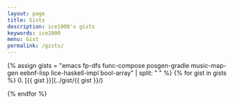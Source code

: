 ```yaml
---
layout: page
title: Gists
description: ice1000's gists
keywords: ice1000
menu: Gist
permalink: /gists/
---
```


{% assign gists = "emacs
fp-dfs
func-compose
posgen-gradle
music-map-gen
eebnf-lisp
lice-haskell-impl
bool-array" | split: "
" %}
{% for gist in gists %}
0. [{{ gist }}](../gist/{{ gist }}/)

{% endfor %}
